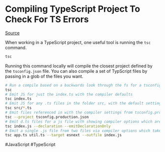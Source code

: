 # Compiling TypeScript Project To Check For TS Errors

[Source](https://www.typescriptlang.org/docs/handbook/compiler-options.html)

When working in a TypeScript project, one useful tool is running the `tsc` command. 

```bash
tsc
```

Running this command locally will compile the closest project defined by the `tsconfig.json` file. You can also compile a set of TypScript files by passing in a glob of the files you want. 

```bash
# Run a compile based on a backwards look through the fs for a tsconfig.json
tsc
# Emit JS for just the index.ts with the compiler defaults
tsc index.ts
# Emit JS for any .ts files in the folder src, with the default settings
tsc src/*.ts
# Emit files referenced in with the compiler settings from tsconfig.production.json
tsc --project tsconfig.production.json
# Emit d.ts files for a js file with showing compiler options which are booleans
tsc index.js --declaration --emitDeclarationOnly
# Emit a single .js file from two files via compiler options which take string arguments
tsc app.ts util.ts --target esnext --outfile index.js
```

#JavaScript
	#TypeScript